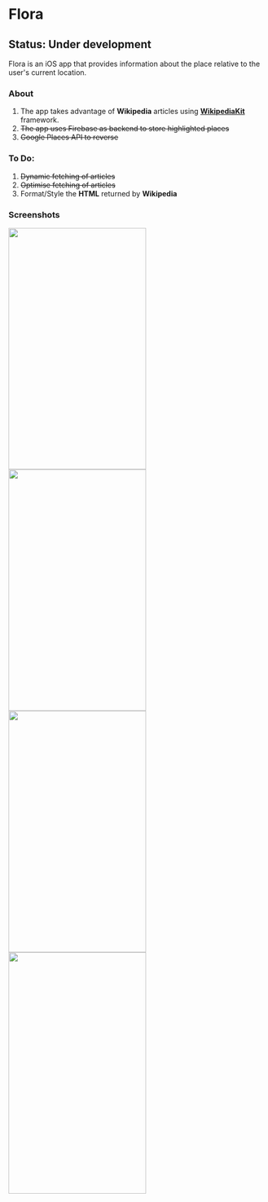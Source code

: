 # Flora

## Status: Under development

Flora is an iOS app that provides information about the place relative to the user's current location.

### About
1. The app takes advantage of **Wikipedia** articles using [**WikipediaKit**](https://github.com/Raureif/WikipediaKit) framework.
2. ~~The app uses Firebase as backend to store highlighted places~~
3. ~~Google Places API to reverse~~

### To Do:
1. ~~Dynamic fetching of articles~~
2. ~~Optimise fetching of articles~~
3. Format/Style the **HTML** returned by **Wikipedia**

### Screenshots
<img align="left" src="Screenshots/screenshot-01.png" width="270" height="474" />
<img align="center" src="Screenshots/screenshot-02.png" width="270" height="474" />

<img align="left" src="Screenshots/screenshot-03.png" width="270" height="474" />
<img align="center" src="Screenshots/screenshot-04.png" width="270" height="474" />